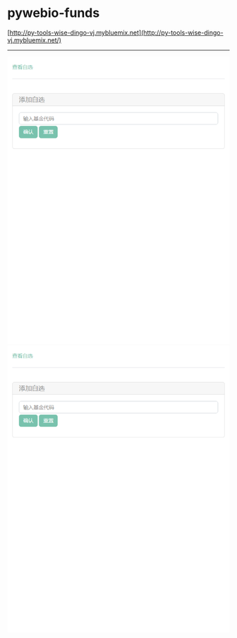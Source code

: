 # pywebio-funds

[http://py-tools-wise-dingo-vj.mybluemix.net](http://py-tools-wise-dingo-vj.mybluemix.net/)

---

![image](https://raw.githubusercontent.com/dayerong/pywebio-funds/main/1.png)
![image](https://raw.githubusercontent.com/dayerong/pywebio-funds/main/1.png)